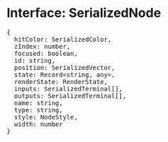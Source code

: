 # Interface: SerializedNode

<pre>
{
  hitColor: <Ref to="../types/serialized-color">SerializedColor</Ref>,
  zIndex: number,
  focused: boolean,
  id: string,
  position: <Ref to="./serialized-vector">SerializedVector</Ref>,
  state: Record&lt;string, any&gt;,
  renderState: <Ref to="./render-state">RenderState</Ref>,
  inputs: <Ref to="./serialized-terminal">SerializedTerminal</Ref>[],
  outputs: <Ref to="./serialized-terminal">SerializedTerminal</Ref>[],
  name: string,
  type: string,
  style: <Ref to="./node-style">NodeStyle</Ref>,
  width: number
}
</pre>
